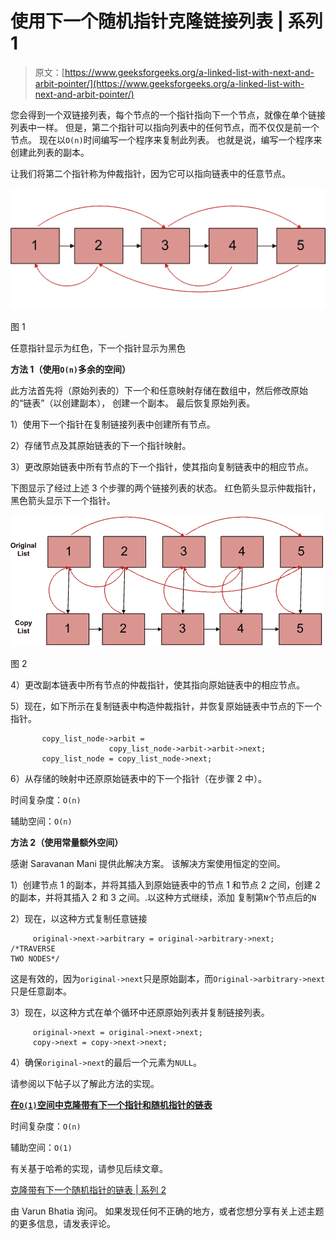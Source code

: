 # 使用下一个随机指针克隆链接列表 | 系列 1

> 原文：[https://www.geeksforgeeks.org/a-linked-list-with-next-and-arbit-pointer/](https://www.geeksforgeeks.org/a-linked-list-with-next-and-arbit-pointer/)

您会得到一个双链接列表，每个节点的一个指针指向下一个节点，就像在单个链接列表中一样。 但是，第二个指针可以指向列表中的任何节点，而不仅仅是前一个节点。 现在以`O(n)`时间编写一个程序来复制此列表。 也就是说，编写一个程序来创建此列表的副本。

让我们将第二个指针称为仲裁指针，因为它可以指向链表中的任意节点。

![ArbitLinked List1](img/9a2dc0869e8167f443491a9b8511dcbb.png "ArbitLinked List1")

图 1

任意指针显示为红色，下一个指针显示为黑色

**方法 1（使用`O(n)`多余的空间）**

此方法首先将（原始列表的）下一个和任意映射存储在数组中，然后修改原始的“链表”（以创建副本）， 创建一个副本。 最后恢复原始列表。

1）使用下一个指针在复制链接列表中创建所有节点。

2）存储节点及其原​​始链表的下一个指针映射。

3）更改原始链表中所有节点的下一个指针，使其指向复制链表中的相应节点。

下图显示了经过上述 3 个步骤的两个链接列表的状态。 红色箭头显示仲裁指针，黑色箭头显示下一个指针。

![ArbitLinked List2](img/3002c8b0f358bcf19a6a5208b810e6c0.png "ArbitLinked List2")

图 2

4）更改副本链表中所有节点的仲裁指针，使其指向原始链表中的相应节点。

5）现在，如下所示在复制链表中构造仲裁指针，并恢复原始链表中节点的下一个指针。

```
       copy_list_node->arbit =
                      copy_list_node->arbit->arbit->next;
       copy_list_node = copy_list_node->next; 

```

6）从存储的映射中还原原始链表中的下一个指针（在步骤 2 中）。

时间复杂度：`O(n)`

辅助空间：`O(n)`

**方法 2（使用常量额外空间）**

感谢 Saravanan Mani 提供此解决方案。 该解决方案使用恒定的空间。

1）创建节点 1 的副本，并将其插入到原始链表中的节点 1 和节点 2 之间，创建 2 的副本，并将其插入 2 和 3 之间。.以这种方式继续，添加 复制第`N`个节点后的`N`

2）现在，以这种方式复制任意链接

```
     original->next->arbitrary = original->arbitrary->next;  /*TRAVERSE 
TWO NODES*/

```

这是有效的，因为`original->next`只是原始副本，而`Original->arbitrary->next`只是任意副本。

3）现在，以这种方式在单个循环中还原原始列表并复制链接列表。

```
     original->next = original->next->next;
     copy->next = copy->next->next;

```

4）确保`original->next`的最后一个元素为`NULL`。

请参阅以下帖子以了解此方法的实现。

[**在`O(1)`空间中克隆带有下一个指针和随机指针的链表**](https://www.geeksforgeeks.org/clone-linked-list-next-random-pointer-o1-space/)

时间复杂度：`O(n)`

辅助空间：`O(1)`

有关基于哈希的实现，请参见后续文章。

[克隆带有下一个随机指针的链表 | 系列 2](https://www.geeksforgeeks.org/clone-linked-list-next-arbit-pointer-set-2/)

由 Varun Bhatia 询问。 如果发现任何不正确的地方，或者您想分享有关上述主题的更多信息，请发表评论。

